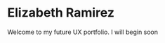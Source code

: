 <body>
  <div>
    <h1>Elizabeth Ramirez</h1>
    <p>
    Welcome to my future UX portfolio. I will begin soon </p>
  </div>
</body>
